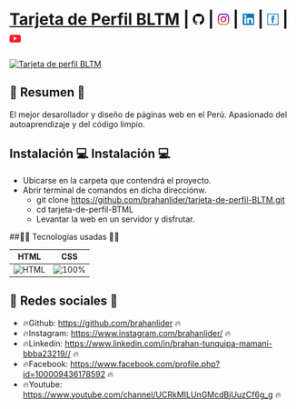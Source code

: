 # [Tarjeta de Perfil BLTM](https://brahanlider.github.io/tarjeta-de-perfil-BLTM/)  |  [<img src="./img/github.svg" alt="GitHub" width="20" height="20" class="card__footer-nav-img"/>](https://github.com/brahanlider)  |   [<img src="./img/instagram.svg" alt="Instagram" width="20" height="20" class="card__footer-nav-img" />](https://www.instagram.com/brahanlider/)   |   [<img src="./img/linkedin.svg" alt="Linkedin" width="20" height="20" class="card__footer-nav-img" />](https://www.linkedin.com/in/brahan-tunquipa-mamani-bbba23219//) |   [<img src="./img/facebook.svg" alt="Facebook" width="20" height="20" class="card__footer-nav-img" />](https://www.facebook.com/profile.php?id=100009436178592) |   [<img src="./img/youtube.svg" alt="Youtube" width="20" height="20" class="card__footer-nav-img" />](https://www.youtube.com/channel/UCRkMILUnGMcdBjUuzCf6g_g)

[![Tarjeta de perfil BLTM](https://i.postimg.cc/mkx0Qrp9/tarjeta-de-perfil-BLTM-imagen.png)](https://github.com/brahanlider)

## 📜 Resumen 📜
El mejor desarollador y diseño de páginas web en el Perú. Apasionado del autoaprendizaje y del código limpio.

## Instalación 💻 Instalación 💻
- Ubicarse en la carpeta que contendrá el proyecto.
- Abrir terminal de comandos en dicha direcciónw.
    - git clone https://github.com/brahanlider/tarjeta-de-perfil-BLTM.git
    - cd tarjeta-de-perfil-BTML
    - Levantar la web en un servidor y disfrutar.

##👨‍💻 Tecnologías usadas 👨‍💻
<table>
    <thead>
        <tr>
            <th>HTML</th>
            <th>CSS</th>
        </tr>
    </thead>
<tbody>
    <tr>
        <td>
            <img src="https://www.svgrepo.com/show/197982/html.svg" alt="HTML" width="100%" />
        </td>
        <td>
            <img src="https://www.svgrepo.com/show/303263/css3-logo.svg" alt="100%" />
        </td>
    </tr>
</tbody>
</table>

## 🤗 Redes sociales 🤗
- 🔥Github: https://github.com/brahanlider 🔥
- 🔥Instagram: https://www.instagram.com/brahanlider/ 🔥
- 🔥Linkedin: https://www.linkedin.com/in/brahan-tunquipa-mamani-bbba23219// 🔥
- 🔥Facebook: https://www.facebook.com/profile.php?id=100009436178592 🔥
- 🔥Youtube: https://www.youtube.com/channel/UCRkMILUnGMcdBjUuzCf6g_g 🔥